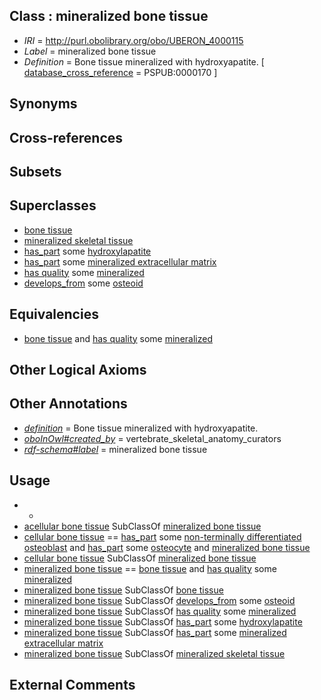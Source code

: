 
## Class : mineralized bone tissue

 * *IRI* = http://purl.obolibrary.org/obo/UBERON_4000115
 * *Label* = mineralized bone tissue
 * *Definition* = Bone tissue mineralized with hydroxyapatite. [ [database_cross_reference](../../ef/oboInOwl#hasDbXref.md) = PSPUB:0000170 ]

## Synonyms


## Cross-references


## Subsets


## Superclasses

 * [bone tissue](../../UBERON/81/UBERON_0002481.md)
 * [mineralized skeletal tissue](../../UBERON/13/UBERON_4000013.md)
 * [has_part](../../BFO/51/BFO_0000051.md) some [hydroxylapatite](../../CHEBI/55/CHEBI_52255.md)
 * [has_part](../../BFO/51/BFO_0000051.md) some [mineralized extracellular matrix](../../UBERON/20/UBERON_4000020.md)
 * [has quality](../../RO/86/RO_0000086.md) some [mineralized](../../PATO/44/PATO_0002444.md)
 * [develops_from](../../RO/02/RO_0002202.md) some [osteoid](../../UBERON/83/UBERON_0008883.md)

## Equivalencies

 * [bone tissue](../../UBERON/81/UBERON_0002481.md) and [has quality](../../RO/86/RO_0000086.md) some [mineralized](../../PATO/44/PATO_0002444.md)

## Other Logical Axioms


## Other Annotations

 * *[definition](../../IAO/15/IAO_0000115.md)* = Bone tissue mineralized with hydroxyapatite.
 * *[oboInOwl#created_by](../../oboInOwl#created/by/oboInOwl#created_by.md)* = vertebrate_skeletal_anatomy_curators
 * *[rdf-schema#label](../../el/rdf-schema#label.md)* = mineralized bone tissue

## Usage

 * -
 * [acellular bone tissue](../../UBERON/22/UBERON_4000122.md) SubClassOf [mineralized bone tissue](../../UBERON/15/UBERON_4000115.md)
 * [cellular bone tissue](../../UBERON/18/UBERON_4000118.md) == [has_part](../../BFO/51/BFO_0000051.md) some [non-terminally differentiated osteoblast](../../CL/40/CL_0001040.md) and [has_part](../../BFO/51/BFO_0000051.md) some [osteocyte](../../CL/37/CL_0000137.md) and [mineralized bone tissue](../../UBERON/15/UBERON_4000115.md)
 * [cellular bone tissue](../../UBERON/18/UBERON_4000118.md) SubClassOf [mineralized bone tissue](../../UBERON/15/UBERON_4000115.md)
 * [mineralized bone tissue](../../UBERON/15/UBERON_4000115.md) == [bone tissue](../../UBERON/81/UBERON_0002481.md) and [has quality](../../RO/86/RO_0000086.md) some [mineralized](../../PATO/44/PATO_0002444.md)
 * [mineralized bone tissue](../../UBERON/15/UBERON_4000115.md) SubClassOf [bone tissue](../../UBERON/81/UBERON_0002481.md)
 * [mineralized bone tissue](../../UBERON/15/UBERON_4000115.md) SubClassOf [develops_from](../../RO/02/RO_0002202.md) some [osteoid](../../UBERON/83/UBERON_0008883.md)
 * [mineralized bone tissue](../../UBERON/15/UBERON_4000115.md) SubClassOf [has quality](../../RO/86/RO_0000086.md) some [mineralized](../../PATO/44/PATO_0002444.md)
 * [mineralized bone tissue](../../UBERON/15/UBERON_4000115.md) SubClassOf [has_part](../../BFO/51/BFO_0000051.md) some [hydroxylapatite](../../CHEBI/55/CHEBI_52255.md)
 * [mineralized bone tissue](../../UBERON/15/UBERON_4000115.md) SubClassOf [has_part](../../BFO/51/BFO_0000051.md) some [mineralized extracellular matrix](../../UBERON/20/UBERON_4000020.md)
 * [mineralized bone tissue](../../UBERON/15/UBERON_4000115.md) SubClassOf [mineralized skeletal tissue](../../UBERON/13/UBERON_4000013.md)

## External Comments

